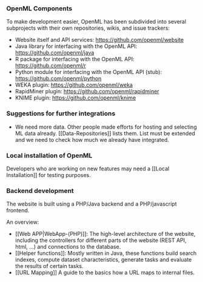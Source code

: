 ### OpenML Components
To make development easier, OpenML has been subdivided into several subprojects with their own repositories, wikis, and issue trackers:
* Website itself and API services: https://github.com/openml/website
* Java library for interfacing with the OpenML API: https://github.com/openml/java
* R package for interfacing with the OpenML API: https://github.com/openml/r
* Python module for interfacing with the OpenML API (stub): https://github.com/openml/python
* WEKA plugin: https://github.com/openml/weka
* RapidMiner plugin: https://github.com/openml/rapidminer
* KNIME plugin: https://github.com/openml/knime

### Suggestions for further integrations
* We need more data. Other people made efforts for hosting and selecting ML data already. 
[[Data-Repositories]] lists them. List must be extended and we need to check how much we already have integrated.

### Local installation of OpenML
Developers who are working on new features may need a [[Local Installation]] for testing purposes. 

### Backend development
The website is built using a PHP/Java backend and a PHP/javascript frontend. 

An overview:
* [[Web APP|WebApp-(PHP)]]: The high-level architecture of the website, including the controllers for different parts of the website (REST API, html, ...) and connections to the database.
* [[Helper functions]]: Mostly written in Java, these functions build search indexes, compute dataset characteristics, generate tasks and evaluate the results of certain tasks.
* [[URL Mapping]] A guide to the basics how a URL maps to internal files. 